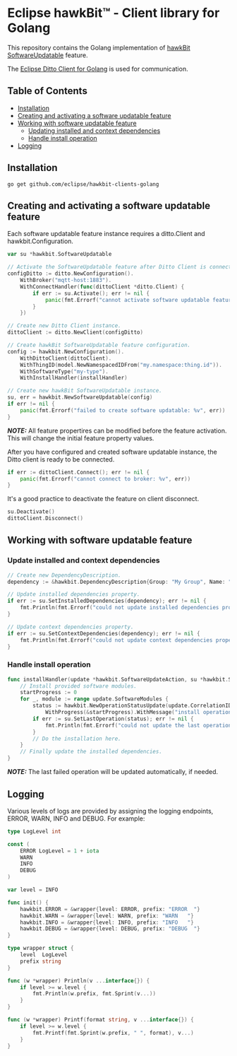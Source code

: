 # Eclipse hawkBit™ - Client library for Golang

This repository contains the Golang implementation of [hawkBit SoftwareUpdatable](https://github.com/eclipse/vorto/tree/development/models/org.eclipse.hawkbit.swupdatable-SoftwareUpdatable-2.0.0.fbmodel) feature.

The [Eclipse Ditto Client for Golang](https://github.com/eclipse/ditto-clients-golang) is used for communication.

Table of Contents
-----------------
* [Installation](#Installation)
* [Creating and activating a software updatable feature](#Creating-and-activating-a-software-updatable-feature)
* [Working with software updatable feature](#Working-with-software-updatable-feature)
    * [Updating installed and context dependencies](#Updating-installed-and-context-dependencies)
    * [Handle install operation](#Handle-install-operation)
* [Logging](#Logging)

## Installation

```
go get github.com/eclipse/hawkbit-clients-golang
```

## Creating and activating a software updatable feature

Each software updatable feature instance requires a ditto.Client and hawkbit.Configuration.

```go
var su *hawkbit.SoftwareUpdatable

// Activate the SoftwareUpdatable feature after Ditto Client is connected.
configDitto := ditto.NewConfiguration().
	WithBroker("mqtt-host:1883").
	WithConnectHandler(func(dittoClient *ditto.Client) {
		if err := su.Activate(); err != nil {
			panic(fmt.Errorf("cannot activate software updatable feature: %v", err))
		}
	})

// Create new Ditto Client instance.
dittoClient := ditto.NewClient(configDitto)

// Create hawkBit SoftwareUpdatable feature configuration.
config := hawkbit.NewConfiguration().
	WithDittoClient(dittoClient).
	WithThingID(model.NewNamespacedIDFrom("my.namespace:thing.id")).
	WithSoftwareType("my-type").
	WithInstallHandler(installHandler)

// Create new hawkBit SoftwareUpdatable instance.
su, err = hawkbit.NewSoftwareUpdatable(config)
if err != nil {
	panic(fmt.Errorf("failed to create software updatable: %v", err))
}
```

**_NOTE:_** All feature propertires can be modified before the feature activation. This will change the initial feature property values.

After you have configured and created software updatable instance, the Ditto client is ready to be connected.

```go
if err := dittoClient.Connect(); err != nil {
    panic(fmt.Errorf("cannot connect to broker: %v", err))
}
```

It's a good practice to deactivate the feature on client disconnect.

```go
su.Deactivate()
dittoClient.Disconnect()
```

## Working with software updatable feature

### Update installed and context dependencies

```go
// Create new DependencyDescription.
dependency := &hawkbit.DependencyDescription{Group: "My Group", Name: "App #1", Version: "1.0.0", Type: "my-type"}

// Update installed dependencies property.
if err := su.SetInstalledDependencies(dependency); err != nil {
	fmt.Println(fmt.Errorf("could not update installed dependencies property: %v", err))
}

// Update context dependencies property.
if err := su.SetContextDependencies(dependency); err != nil {
	fmt.Println(fmt.Errorf("could not update context dependencies property: %v", err))
}
```

### Handle install operation

```go
func installHandler(update *hawkbit.SoftwareUpdateAction, su *hawkbit.SoftwareUpdatable) {
    // Install provided software modules.
	startProgress := 0
	for _, module := range update.SoftwareModules {
		status := hawkbit.NewOperationStatusUpdate(update.CorrelationID, hawkbit.StatusStarted, module.SoftwareModule).
			WithProgress(&startProgress).WithMessage("install operation just started")
		if err := su.SetLastOperation(status); err != nil {
			fmt.Println(fmt.Errorf("could not update the last operation: %v", err))
		}
		// Do the installation here.
	}
    // Finally update the installed dependencies.
}
```
**_NOTE:_** The last failed operation will be updated automatically, if needed.

## Logging

Various levels of logs are provided by assigning the logging endpoints, ERROR, WARN, INFO and DEBUG. For example:

```go
type LogLevel int

const (
	ERROR LogLevel = 1 + iota
	WARN
	INFO
	DEBUG
)

var level = INFO

func init() {
	hawkbit.ERROR = &wrapper{level: ERROR, prefix: "ERROR  "}
	hawkbit.WARN = &wrapper{level: WARN, prefix: "WARN   "}
	hawkbit.INFO = &wrapper{level: INFO, prefix: "INFO   "}
	hawkbit.DEBUG = &wrapper{level: DEBUG, prefix: "DEBUG  "}
}

type wrapper struct {
	level  LogLevel
	prefix string
}

func (w *wrapper) Println(v ...interface{}) {
	if level >= w.level {
		fmt.Println(w.prefix, fmt.Sprint(v...))
	}
}

func (w *wrapper) Printf(format string, v ...interface{}) {
	if level >= w.level {
		fmt.Printf(fmt.Sprint(w.prefix, " ", format), v...)
	}
}
```
